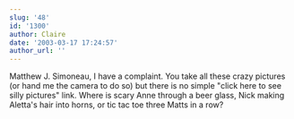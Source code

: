 ```yaml
---
slug: '48'
id: '1300'
author: Claire
date: '2003-03-17 17:24:57'
author_url: ''
---
```

Matthew J. Simoneau, I have a complaint.  You take all these crazy pictures (or hand me the camera to do so) but there is no simple "click here to see silly pictures" link.  Where is scary Anne through a beer glass, Nick making Aletta's hair into horns, or tic tac toe three Matts in a row?
